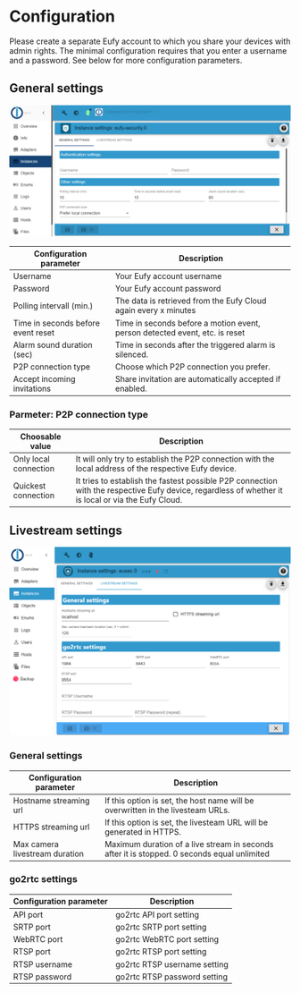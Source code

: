 # Configuration

Please create a separate Eufy account to which you share your devices with admin rights.
The minimal configuration requires that you enter a username and a password.
See below for more configuration parameters.

## General settings

  ![General configuration page](_media/en/config01.png)

  | Configuration parameter | Description |
  | - | - |
  | Username | Your Eufy account username |
  | Password | Your Eufy account password |
  | Polling intervall (min.) | The data is retrieved from the Eufy Cloud again every x minutes |
  | Time in seconds before event reset | Time in seconds before a motion event, person detected event, etc. is reset |
  | Alarm sound duration (sec) | Time in seconds after the triggered alarm is silenced. |
  | P2P connection type | Choose which P2P connection you prefer. |
  | Accept incoming invitations | Share invitation are automatically accepted if enabled. |

### Parmeter: P2P connection type

  | Choosable value | Description |
  | - | - |
  | Only local connection | It will only try to establish the P2P connection with the local address of the respective Eufy device. |
  | Quickest connection | It tries to establish the fastest possible P2P connection with the respective Eufy device, regardless of whether it is local or via the Eufy Cloud. |

## Livestream settings

  ![Livestream configuration page](_media/en/config02.png)

### General settings

  | Configuration parameter | Description |
  | - | - |
  | Hostname streaming url | If this option is set, the host name will be overwritten in the livesteam URLs. |
  | HTTPS streaming url | If this option is set, the livesteam URL will be generated in HTTPS. |
  | Max camera livestream duration | Maximum duration of a live stream in seconds after it is stopped. 0 seconds equal unlimited |

### go2rtc settings

  | Configuration parameter | Description |
  | - | - |
  | API port | go2rtc API port setting |
  | SRTP port | go2rtc SRTP port setting |
  | WebRTC port | go2rtc WebRTC port setting |
  | RTSP port | go2rtc RTSP port setting |
  | RTSP username | go2rtc RTSP username setting |
  | RTSP password | go2rtc RTSP password setting |
